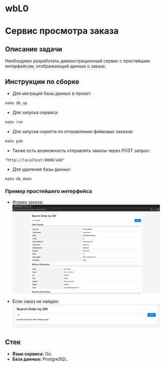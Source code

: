 # wbL0

# Сервис просмотра заказа

## Описание задачи
Необходимо разработать демонстрационный сервис с простейшим интерфейсом, отображающий данные о заказе.

## Инструкции по сборке
- Для миграций базы данных в проект:
```bash
make db_up
```
- Для запуска сервиса:
```bash
make run
```
- Для запуска скрипта по отправлению фейковых заказов:
```bash
make pub
```
- Также есть возможность отправлять заказы через POST запрос:
```
"http://localhost:8000/add"
```
- Для удаления базы данных:
```bash
make db_down
```

### Пример простейшего интерфейса
- Форма заказа:
  ![1](./images/img.png)

- Если заказ не найден:
  ![2](./images/notfound.png)

## Cтек
- **Язык сервиса:** Go.
- **База данных:**  PostgreSQL.